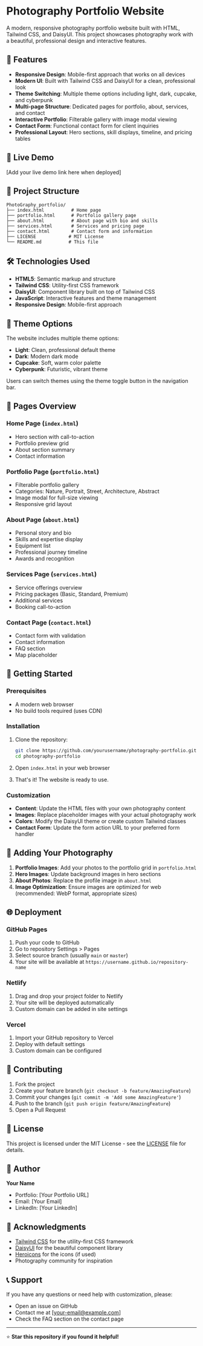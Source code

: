 # Photography Portfolio Website

A modern, responsive photography portfolio website built with HTML, Tailwind CSS, and DaisyUI. This project showcases photography work with a beautiful, professional design and interactive features.

## 🌟 Features

- **Responsive Design**: Mobile-first approach that works on all devices
- **Modern UI**: Built with Tailwind CSS and DaisyUI for a clean, professional look
- **Theme Switching**: Multiple theme options including light, dark, cupcake, and cyberpunk
- **Multi-page Structure**: Dedicated pages for portfolio, about, services, and contact
- **Interactive Portfolio**: Filterable gallery with image modal viewing
- **Contact Form**: Functional contact form for client inquiries
- **Professional Layout**: Hero sections, skill displays, timeline, and pricing tables

## 🚀 Live Demo

[Add your live demo link here when deployed]

## 📁 Project Structure

```
PhotoGraphy_portfolio/
├── index.html          # Home page
├── portfolio.html      # Portfolio gallery page
├── about.html          # About page with bio and skills
├── services.html       # Services and pricing page
├── contact.html        # Contact form and information
├── LICENSE            # MIT License
└── README.md          # This file
```

## 🛠️ Technologies Used

- **HTML5**: Semantic markup and structure
- **Tailwind CSS**: Utility-first CSS framework
- **DaisyUI**: Component library built on top of Tailwind CSS
- **JavaScript**: Interactive features and theme management
- **Responsive Design**: Mobile-first approach

## 🎨 Theme Options

The website includes multiple theme options:
- **Light**: Clean, professional default theme
- **Dark**: Modern dark mode
- **Cupcake**: Soft, warm color palette
- **Cyberpunk**: Futuristic, vibrant theme

Users can switch themes using the theme toggle button in the navigation bar.

## 📱 Pages Overview

### Home Page (`index.html`)
- Hero section with call-to-action
- Portfolio preview grid
- About section summary
- Contact information

### Portfolio Page (`portfolio.html`)
- Filterable portfolio gallery
- Categories: Nature, Portrait, Street, Architecture, Abstract
- Image modal for full-size viewing
- Responsive grid layout

### About Page (`about.html`)
- Personal story and bio
- Skills and expertise display
- Equipment list
- Professional journey timeline
- Awards and recognition

### Services Page (`services.html`)
- Service offerings overview
- Pricing packages (Basic, Standard, Premium)
- Additional services
- Booking call-to-action

### Contact Page (`contact.html`)
- Contact form with validation
- Contact information
- FAQ section
- Map placeholder

## 🚀 Getting Started

### Prerequisites
- A modern web browser
- No build tools required (uses CDN)

### Installation
1. Clone the repository:
   ```bash
   git clone https://github.com/yourusername/photography-portfolio.git
   cd photography-portfolio
   ```

2. Open `index.html` in your web browser

3. That's it! The website is ready to use.

### Customization
- **Content**: Update the HTML files with your own photography content
- **Images**: Replace placeholder images with your actual photography work
- **Colors**: Modify the DaisyUI theme or create custom Tailwind classes
- **Contact Form**: Update the form action URL to your preferred form handler

## 📸 Adding Your Photography

1. **Portfolio Images**: Add your photos to the portfolio grid in `portfolio.html`
2. **Hero Images**: Update background images in hero sections
3. **About Photos**: Replace the profile image in `about.html`
4. **Image Optimization**: Ensure images are optimized for web (recommended: WebP format, appropriate sizes)

## 🌐 Deployment

### GitHub Pages
1. Push your code to GitHub
2. Go to repository Settings > Pages
3. Select source branch (usually `main` or `master`)
4. Your site will be available at `https://username.github.io/repository-name`

### Netlify
1. Drag and drop your project folder to Netlify
2. Your site will be deployed automatically
3. Custom domain can be added in site settings

### Vercel
1. Import your GitHub repository to Vercel
2. Deploy with default settings
3. Custom domain can be configured

## 🤝 Contributing

1. Fork the project
2. Create your feature branch (`git checkout -b feature/AmazingFeature`)
3. Commit your changes (`git commit -m 'Add some AmazingFeature'`)
4. Push to the branch (`git push origin feature/AmazingFeature`)
5. Open a Pull Request

## 📄 License

This project is licensed under the MIT License - see the [LICENSE](LICENSE) file for details.

## 👤 Author

**Your Name**
- Portfolio: [Your Portfolio URL]
- Email: [Your Email]
- LinkedIn: [Your LinkedIn]

## 🙏 Acknowledgments

- [Tailwind CSS](https://tailwindcss.com/) for the utility-first CSS framework
- [DaisyUI](https://daisyui.com/) for the beautiful component library
- [Heroicons](https://heroicons.com/) for the icons (if used)
- Photography community for inspiration

## 📞 Support

If you have any questions or need help with customization, please:
- Open an issue on GitHub
- Contact me at [your-email@example.com]
- Check the FAQ section on the contact page

---

⭐ **Star this repository if you found it helpful!**
